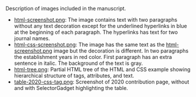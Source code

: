 Description of images included in the manuscript.

- [html-screenshot.png](html-screenshot.png): The image contains text with two paragraphs without any text decoration except for the underlined hyperlinks in blue at the beginning of each paragraph. The hyperlinks has text for two journal names.
- [html-css-screenshot.png](html-css-screenshot.png): The image has the same text as the [html-screenshot.png](html-screenshot.png) image but the decoration is different. In two paragraphs the establishment years in red color. First paragraph has an extra sentence in italic. The background of the text is gray.  
- [html-tree.png](html-tree.png): Partial HTML tree of the HTML and CSS example showing hierarchical structure of tags, attributes, and text.
- [table-2020-css-tag.png](table-2020-css-tag.png): Screenshot of 2020 contribution page, without and with SelectorGadget highlighting the table.
